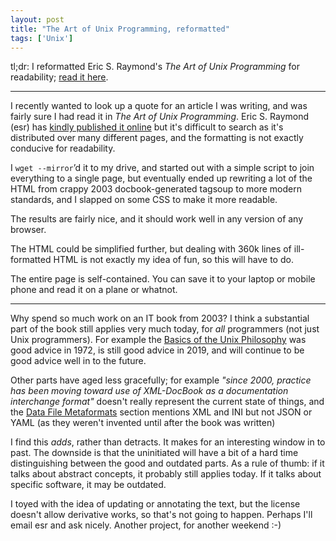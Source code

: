 ```yaml
---
layout: post
title: "The Art of Unix Programming, reformatted"
tags: ['Unix']
---
```


tl;dr: I reformatted Eric S. Raymond's *The Art of Unix Programming* for
readability; [read it here][taoup-mine].

---

I recently wanted to look up a quote for an article I was writing, and was
fairly sure I had read it in *The Art of Unix Programming*. Eric S. Raymond
(esr) has [kindly published it online][taoup] but it's difficult to search as
it's distributed over many different pages, and the formatting is not exactly
conducive for readability.

I `wget --mirror`’d it to my drive, and started out with a simple script to join
everything to a single page, but eventually ended up rewriting a lot of the HTML
from crappy 2003 docbook-generated tagsoup to more modern standards, and I
slapped on some CSS to make it more readable.

The results are fairly nice, and it should work well in any version of any
browser.

The HTML could be simplified further, but dealing with 360k lines of
ill-formatted HTML is not exactly my idea of fun, so this will have to do.

The entire page is self-contained. You can save it to your laptop or mobile
phone and read it on a plane or whatnot.

---

Why spend so much work on an IT book from 2003? I think a substantial part of
the book still applies very much today, for *all* programmers (not just Unix
programmers). For example the [Basics of the Unix Philosophy][phil] was good
advice in 1972, is still good advice in 2019, and will continue to be good
advice well in to the future.

Other parts have aged less gracefully; for example *"since 2000, practice has
been moving toward use of XML-DocBook as a documentation interchange format"*
doesn't really represent the current state of things, and the [Data File
Metaformats][data] section mentions XML and INI but not JSON or YAML (as they
weren't invented until after the book was written)

I find this *adds*, rather than detracts. It makes for an interesting window in
to past. The downside is that the uninitiated will have a bit of a hard time
distinguishing between the good and outdated parts. As a rule of thumb: if it
talks about abstract concepts, it probably still applies today. If it talks
about specific software, it may be outdated.

I toyed with the idea of updating or annotating the text, but the license
doesn't allow derivative works, so that's not going to happen. Perhaps I'll
email esr and ask nicely. Another project, for another weekend :-)

[data]: /the-art-of-unix-programming/#ch05s02
[phil]: /the-art-of-unix-programming#ch01s06
[taoup]: http://catb.org/~esr/writings/taoup/html/
[taoup-mine]: /the-art-of-unix-programming/
